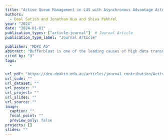 ```yaml
---
title: "Active Queue Management in L4S with Asynchronous Advantage Actor-Critic: A FreeBSD Networking Stack Perspective"
authors:
  - Deol Satish and Jonathan Kua and Shiva Pokhrel
year: "2024"
date: "2024-01-01"
publication_types: ["article-journal"]  # Journal Article
publication_type_label: "Journal Article"

publisher: "MDPI AG"
abstract: "Bufferbloat is one of the leading causes of high data transmission latency and jitter on the Internet, which severely impacts the performance of low-latency interactive applications such as online streaming, cloud-based gaming/applications, Internet of Things (IoT) applications, voice over IP (VoIP), real-time video conferencing, and so forth. There is currently a pressing need for developing Transmission Control Protocol (TCP) congestion control algorithms and bottleneck queue management schemes that can collaboratively control/reduce end-to-end latency, thus ensuring optimal quality of service (QoS) and quality of experience (QoE) for users. This paper introduces a novel solution by experimentally integrate the low latency, low loss, and scalable throughput (L4S) architecture (specified by the IETF in RFC 9330) in FreeBSD framework with the asynchronous advantage actor-critic (A3C) reinforcement learning algorithm. The first phase involves incorporating a modified dual-queue coupled active queue management (AQM) system for L4S into the FreeBSD networking stack, enhancing queue management and mitigating latency and packet loss. The second phase employs A3C to adjust and fine-tune the system performance dynamically. Finally, we evaluate the proposed solution’s effectiveness through comprehensive experiments, comparing it with traditional AQM-based systems. This paper contributes to the advancement of machine learning (ML) for transport protocol research in the field. The experimental implementation and results presented in this paper are made available through our GitHub repositories."
cited_by: "3"
tags:
  - 

url_pdf: "https://dro.deakin.edu.au/articles/journal_contribution/Active_Queue_Management_in_L4S_with_Asynchronous_Advantage_Actor-Critic_A_FreeBSD_Networking_Stack_Perspective/26762443"
url_code: ""
url_dataset: ""
url_poster: ""
url_project: ""
url_slides: ""
url_source: ""
image:
  caption: ""
  focal_point: ""
  preview_only: false
projects: []
slides: ""
---
```

